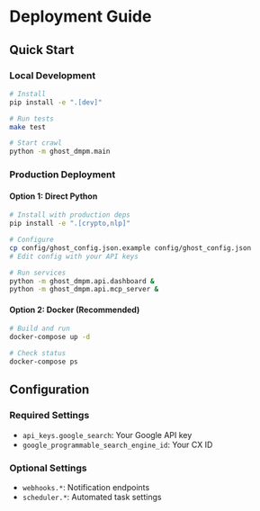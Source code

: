 # Deployment Guide

## Quick Start

### Local Development
```bash
# Install
pip install -e ".[dev]"

# Run tests
make test

# Start crawl
python -m ghost_dmpm.main
```

### Production Deployment

#### Option 1: Direct Python
```bash
# Install with production deps
pip install -e ".[crypto,nlp]"

# Configure
cp config/ghost_config.json.example config/ghost_config.json
# Edit config with your API keys

# Run services
python -m ghost_dmpm.api.dashboard &
python -m ghost_dmpm.api.mcp_server &
```

#### Option 2: Docker (Recommended)
```bash
# Build and run
docker-compose up -d

# Check status
docker-compose ps
```

## Configuration

### Required Settings
- `api_keys.google_search`: Your Google API key
- `google_programmable_search_engine_id`: Your CX ID

### Optional Settings
- `webhooks.*`: Notification endpoints
- `scheduler.*`: Automated task settings
